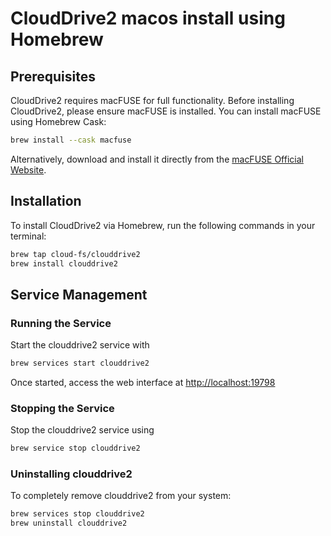 # CloudDrive2 macos install using Homebrew
## Prerequisites

CloudDrive2 requires macFUSE for full functionality. Before installing CloudDrive2, please ensure macFUSE is installed. You can install macFUSE using Homebrew Cask:

```sh
brew install --cask macfuse
```

Alternatively, download and install it directly from the [macFUSE Official Website](https://macfuse.github.io/).

## Installation

To install CloudDrive2 via Homebrew, run the following commands in your terminal:

```sh
brew tap cloud-fs/clouddrive2
brew install clouddrive2
```

## Service Management
### Running the Service
Start the clouddrive2 service with

```sh
brew services start clouddrive2
```

Once started, access the web interface at [http://localhost:19798](http://localhost:19798)

### Stopping the Service
Stop the clouddrive2 service using 
```sh
brew service stop clouddrive2
```

### Uninstalling clouddrive2
To completely remove clouddrive2 from your system:
```sh
brew services stop clouddrive2
brew uninstall clouddrive2
```
